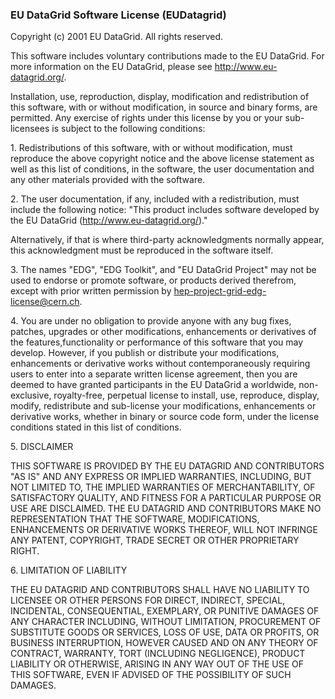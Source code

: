 ### EU DataGrid Software License (EUDatagrid)

Copyright (c) 2001 EU DataGrid. All rights reserved.

This software includes voluntary contributions made to the EU DataGrid. For more information on the EU DataGrid, please see http://www.eu-datagrid.org/.

Installation, use, reproduction, display, modification and redistribution of this software, with or without modification, in source and binary forms, are permitted. Any exercise of rights under this license by you or your sub-licensees is subject to the following conditions:

1\. Redistributions of this software, with or without modification, must reproduce the above copyright notice and the above license statement as well as this list of conditions, in the software, the user documentation and any other materials provided with the software.

2\. The user documentation, if any, included with a redistribution, must include the following notice:
"This product includes software developed by the EU DataGrid (http://www.eu-datagrid.org/)."

Alternatively, if that is where third-party acknowledgments normally appear, this acknowledgment must be reproduced in the software itself.

3\. The names "EDG", "EDG Toolkit", and "EU DataGrid Project" may not be used to endorse or promote software, or products derived
therefrom, except with prior written permission by hep-project-grid-edg-license@cern.ch.

4\. You are under no obligation to provide anyone with any bug fixes, patches, upgrades or other modifications, enhancements or derivatives of the features,functionality or performance of this software that you may develop. However, if you publish or distribute your modifications, enhancements or derivative works without contemporaneously requiring users to enter into a separate written license agreement, then you are deemed to have granted participants in the EU DataGrid a worldwide, non-exclusive, royalty-free, perpetual license to install, use, reproduce, display, modify, redistribute and sub-license your modifications, enhancements or derivative works, whether in binary or source code form, under the license conditions stated in this list of conditions.

5\. DISCLAIMER

THIS SOFTWARE IS PROVIDED BY THE EU DATAGRID AND CONTRIBUTORS "AS IS" AND ANY EXPRESS OR IMPLIED WARRANTIES, INCLUDING, BUT NOT LIMITED TO, THE IMPLIED WARRANTIES OF MERCHANTABILITY, OF SATISFACTORY QUALITY, AND FITNESS FOR A PARTICULAR PURPOSE OR USE ARE DISCLAIMED. THE EU DATAGRID AND CONTRIBUTORS MAKE NO REPRESENTATION THAT THE SOFTWARE, MODIFICATIONS, ENHANCEMENTS OR DERIVATIVE WORKS THEREOF, WILL NOT INFRINGE ANY PATENT, COPYRIGHT, TRADE SECRET OR OTHER PROPRIETARY RIGHT.

6\. LIMITATION OF LIABILITY

THE EU DATAGRID AND CONTRIBUTORS SHALL HAVE NO LIABILITY TO LICENSEE OR OTHER PERSONS FOR DIRECT, INDIRECT, SPECIAL, INCIDENTAL, CONSEQUENTIAL, EXEMPLARY, OR PUNITIVE DAMAGES OF ANY CHARACTER INCLUDING, WITHOUT LIMITATION, PROCUREMENT OF SUBSTITUTE GOODS OR SERVICES, LOSS OF USE, DATA OR PROFITS, OR BUSINESS INTERRUPTION, HOWEVER CAUSED AND ON ANY THEORY OF CONTRACT, WARRANTY, TORT (INCLUDING NEGLIGENCE), PRODUCT LIABILITY OR OTHERWISE, ARISING IN ANY WAY OUT OF THE USE OF THIS SOFTWARE, EVEN IF ADVISED OF THE POSSIBILITY OF SUCH DAMAGES.
